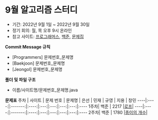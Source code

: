 9월 알고리즘 스터디
==================
- 기간: 2022년 9월 1일 ~ 2022년 9월 30일
- 정기 회의: 월, 목 오후 9시 온라인
- 참고 사이트: [프로그래머스](https://programmers.co.kr/learn/challenges), 
[백준](https://www.acmicpc.net/), 
[문제집](https://github.com/encrypted-def/basic-algo-lecture)

__Commit Message 규칙__
- [Programmers] 문제번호_문제명
- [Baekjoon] 문제번호_문제명
- [Jeongol] 문제번호_문제명

__폴더 및 파일 구조__
- 이름/사이트명/문제번호_문제명.java

__문제표__
주차 | 사이트 | 문제 번호 | 문제명 | 은선 | 민재 | 규영 | 지용 | 창민
----|:----:|:-------:|:----:|:---:|:---:|:---:|:---:|:----
1주차| 백준  |  2217   |[로프](https://www.acmicpc.net/problem/2217)|
----|:----:|:-------:|:----:|:---:|:---:|:---:|:---:|:----
2주차| 백준  |  1780   |[종이의 개수](https://www.acmicpc.net/problem/1780)|
